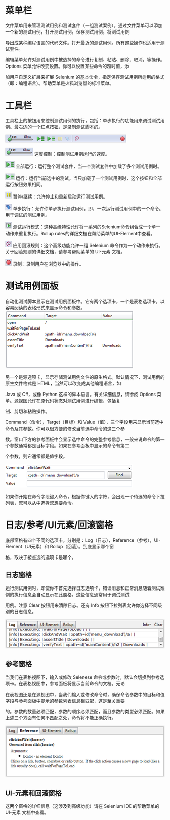 # 菜单栏

文件菜单用来管理测试用例和测试套件（一组测试案例）。通过文件菜单可以添加一个新的测试用例，打开测试用例，保存测试用例，将测试用例

导出成某种编程语言的代码文件。打开最近的测试用例。所有这些操作也适用于测试套件。

编辑菜单允许对测试用例中被选择的命令进行复制、粘贴、删除、取消，等操作。Options 菜单允许改变设置。你可以设置某些命令的超时值，添

加用户自定义扩展来扩展 Selenium 的基本命令，指定保存测试用例所适用的格式（即：编程语言）。帮助菜单是火狐浏览器的标准菜单。

# 工具栏

工具栏上的按钮用来控制测试用例的执行，包括：单步执行的功能用来调试测试用例。最右边的一个红点按钮，是录制测试脚本的。

![](img/1.png)

![](img/2.png) 速度控制：控制测试用例运行的速度。

![](img/3.png) 全部运行：运行整个测试套件，当一个测试套件中加载了多个测试用例时。

![](img/4.png) 运行：运行当前选中的测试。当只加载了一个测试用例时，这个按钮和全部运行按钮效果相同。

![](img/5.png) 暂停/继续：允许停止和重新启动运行测试用例。

![](img/6.png) 单步执行：允许你单步执行测试用例，即，一次运行测试用例中的一个命令。用于调试的测试用例。

![](img/7.png) 测试运行模式：这种高级特性允许将一系列的Selenium命令组合成一个单一动作来重复执行。Rollup rules的详细文档在帮助菜单的UI-Element中查看。

![](img/8.png) 应用回滚规则：这个高级功能允许一组 Selenium 命令作为一个动作来执行。关于回滚规则的详细文档，请参考帮助菜单的 UI-元素 文档。

![](img/9.png) 录制：录制用户在浏览器中的操作。

# 测试用例面板

自动化测试脚本显示在测试用例面板中。它有两个选项卡，一个是表格选项卡，以容易阅读的表格形式来显示命令和参数。
![](img/10.png)

另一个是源选项卡，显示存储测试用例文件的原生格式。默认情况下，测试用例的原生文件格式是 HTML，当然可以改变成其他编程语言，如 

Java 或 C#，或像 Python 这样的脚本语言。有关详细信息，请参阅 Options 菜单。源视图允许在原代码状态对测试用例进行编辑，包括复

制、剪切和粘贴操作。

Command（命令），Target（目标）和 Value（值），三个字段用来显示当前选中命令及其参数。你可以很方便的修改当前选中命令的这三个参

数。窗口下方的参考面板中会显示选中命令的完整参考信息，一般来说命令的第一个参数通常都是目标字段。如果在参考面板中显示的命令有第二

个参数，则它通常都是值字段。

![](img/11.png)

如果你开始在命令字段键入命令，根据你键入的字符，会出现一个待选的命令下拉列表，您可以从中选择您想要命令。

# 日志/参考/UI元素/回滚窗格

底部窗格有四个不同的选项卡，分别是：Log（日志），Reference（参考），UI-Element（UI元素）和 Rollup（回滚）。到底显示哪个窗

格，取决于被点选的选项卡是哪个。


## 日志窗格

运行测试用例时，即使你不首先选择日志选项卡，错误消息和正常消息随着测试案例的执行信息会自动显示在此窗格。这些信息通常用于调试测试

用例。注意 Clear 按钮用来清除日志。还有 Info 按钮下拉列表允许你选择不同级别的日志信息。

![](img/12.png)

## 参考窗格

当我们在表格视图下，输入或修改 Selenese 命令或参数时，默认会切换到参考选项卡。在表格视图中，参考面板将显示当前命令的文档。无论

在表视图还是在源视图中，当我们输入或修改命令时，确保命令参数中的目标和值字段与参考面板中提示的参数列表信息相匹配，这是至关重要

的。参数的数量必须匹配，参数的顺序必须匹配，而且参数的类型必须匹配。如果上述三个方面有任何不匹配之处，命令将不能正确执行。

![](img/13.png)

## UI-元素和回滚窗格

这两个窗格的详细信息（这涉及到高级功能）请在 Selenium IDE 的帮助菜单的 UI-元素 文档中查看。
